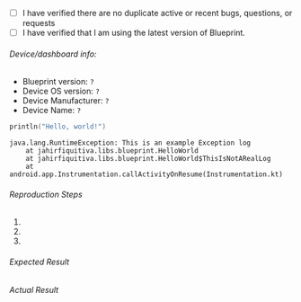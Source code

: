 - [ ] I have verified there are no duplicate active or recent bugs, questions, or requests
- [ ] I have verified that I am using the latest version of Blueprint.

###### Device/dashboard info:
 - Blueprint version: `?`
 - Device OS version: `?`
 - Device Manufacturer: `?`
 - Device Name: `?`

<!-- Please wrap code with correct syntax highlighting. -->

```kotlin
println("Hello, world!")
```

<!-- Please wrap logs with Gradle syntax highlighting (it makes them look better): -->

```Gradle
java.lang.RuntimeException: This is an example Exception log
    at jahirfiquitiva.libs.blueprint.HelloWorld
    at jahirfiquitiva.libs.blueprint.HelloWorld$ThisIsNotARealLog
    at android.app.Instrumentation.callActivityOnResume(Instrumentation.kt)
```
 
###### Reproduction Steps

1. 
2. 
3. 

###### Expected Result



###### Actual Result
